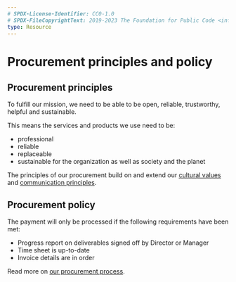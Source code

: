 ```yaml
---
# SPDX-License-Identifier: CC0-1.0
# SPDX-FileCopyrightText: 2019-2023 The Foundation for Public Code <info@publiccode.net>
type: Resource
---
```


# Procurement principles and policy

## Procurement principles

To fulfill our mission, we need to be able to be open, reliable, trustworthy, helpful and sustainable.

This means the services and products we use need to be:

* professional
* reliable
* replaceable
* sustainable for the organization as well as society and the planet

The principles of our procurement build on and extend our [cultural values](../../organization/cultural-values.md) and [communication principles](../communication/communication-principles.md).

## Procurement policy

The payment will only be processed if the following requirements have been met:

* Progress report on deliverables signed off by Director or Manager
* Time sheet is up-to-date
* Invoice details are in order

Read more on [our procurement process](process.md).
